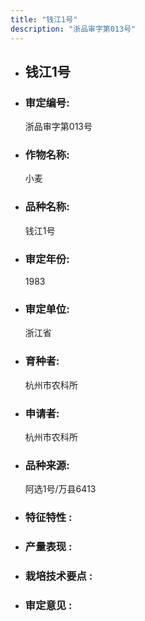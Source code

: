 ```yaml
---
title: "钱江1号"
description: "浙品审字第013号"
---
```

* ## 钱江1号
* ###  审定编号:  
   浙品审字第013号

*  ### 作物名称:  
   小麦

*   ###  品种名称: 
    钱江1号

*   ### 审定年份: 
    1983

*   ### 审定单位:  
    浙江省

*   ### 育种者:  
    杭州市农科所

*   ### 申请者:  
    杭州市农科所

*   ### 品种来源:  
    阿选1号/万县6413

*   ### 特征特性 : 
    

*   ### 产量表现 : 
    

*   ### 栽培技术要点 : 
    

*   ### 审定意见 : 
    
